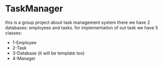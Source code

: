 # TaskManager
this is a group project about task management system
there we have 2 databases: employees and tasks.
for implementation of out task we have 5 classes:
- 1-Employee
- 2-Task
- 3-Database (it will be template too)
- 4-Manager
